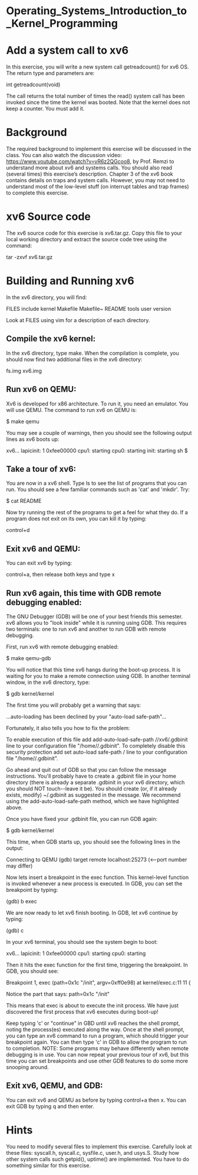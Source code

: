 # Operating_Systems_Introduction_to_Kernel_Programming

# Add a system call to xv6
In this exercise, you will write a new system call getreadcount() for xv6 OS. The return type and parameters are:

int getreadcount(void)

The call returns the total number of times the read() system call has been invoked since the time the kernel was booted. Note that the kernel does not keep a counter. You must add it.

# Background
The required background to implement this exercise will be discussed in the class. You can also watch the discussion video: https://www.youtube.com/watch?v=vR6z2QGcoo8, by Prof. Remzi to understand more about xv6 and systems calls. You should also read (several times) this exercise’s description. Chapter 3 of the xv6 book contains details on traps and system calls. However, you may not need to understand most of the low-level stuff (on interrupt tables and trap frames) to complete this exercise.

# xv6 Source code
The xv6 source code for this exercise is xv6.tar.gz. Copy this file to your local working directory and extract the source code tree using the command:

tar -zxvf xv6.tar.gz

# Building and Running xv6
In the xv6 directory, you will find: 

FILES   include   kernel  Makefile  Makefile~   README  tools   user  version 

Look at FILES using vim for a description of each directory.

## Compile the xv6 kernel:
In the xv6 directory, type make. When the compilation is complete, you should now find two additional files in the xv6 directory: 

fs.img  xv6.img

## Run xv6 on QEMU:
Xv6 is developed for x86 architecture. To run it, you need an emulator. You will use QEMU. The command to run xv6 on QEMU is: 

$ make qemu 

You may see a couple of warnings, then you should see the following output lines as xv6 boots up: 

xv6... 
lapicinit: 1 0xfee00000 
cpu1: starting 
cpu0: starting 
init: starting sh 
$

## Take a tour of xv6:
You are now in a xv6 shell. Type ls to see the list of programs that you can run. You should see a few familiar commands such as 'cat' and 'mkdir'. Try: 

$ cat README

Now try running the rest of the programs to get a feel for what they do. If a program does not exit on its own, you can kill it by typing: 

control+d

## Exit xv6 and QEMU:
You can exit xv6 by typing: 

control+a, then release both keys and type x

## Run xv6 again, this time with GDB remote debugging enabled:
The GNU Debugger (GDB) will be one of your best friends this semester. xv6 allows you to "look inside" while it is running using GDB. This requires two terminals: one to run xv6 and another to run GDB with remote debugging.

First, run xv6 with remote debugging enabled: 

$ make qemu-gdb 

You will notice that this time xv6 hangs during the boot-up process. It is waiting for you to make a remote connection using GDB. In another terminal window, in the xv6 directory, type: 

$ gdb kernel/kernel 

The first time you will probably get a warning that says: 

...auto-loading has been declined by your "auto-load safe-path"...

Fortunately, it also tells you how to fix the problem: 

To enable execution of this file add 
    add-auto-load-safe-path /<path-to-xv6>/xv6/.gdbinit
line to your configuration file "/home/<username>/.gdbinit". 
To completely disable this security protection add 
    set auto-load safe-path /
line to your configuration file "/home/<username>/.gdbinit".

Go ahead and quit out of GDB so that you can follow the message instructions. You'll probably have to create a .gdbinit file in your home directory (there is already a separate .gdbinit in your xv6 directory, which you should NOT touch--leave it be). You should create (or, if it already exists, modify) ~/.gdbinit as suggested in the message. We recommend using the add-auto-load-safe-path method, which we have highlighted above.
  
Once you have fixed your .gdbinit file, you can run GDB again: 
  
$ gdb kernel/kernel 
  
This time, when GDB starts up, you should see the following lines in the output: 
  
  Connecting to QEMU 
  (gdb) target remote localhost:25273 (<--port number may differ) 
                                               
Now lets insert a breakpoint in the exec function. This kernel-level function is invoked whenever a new process is executed. In GDB, you can set the breakpoint by typing: 
                                               
(gdb) b exec 
                                               
We are now ready to let xv6 finish booting. In GDB, let xv6 continue by typing: 
                                               
(gdb) c 
                                               
In your xv6 terminal, you should see the system begin to boot: 
                                               
  xv6... 
  lapicinit: 1 0xfee00000
  cpu1: starting
  cpu0: starting 
                                               
Then it hits the exec function for the first time, triggering the breakpoint. In GDB, you should see: 
                                               
Breakpoint 1, exec (path=0x1c "/init", argv=0xff0e98) at kernel/exec.c:11 11 { 
                                               
Notice the part that says: path=0x1c "/init" 
                                               
This means that exec is about to execute the init process. We have just discovered the first process that xv6 executes during boot-up!
                                               
Keep typing 'c' or "continue" in GBD until xv6 reaches the shell prompt, noting the process(es) executed along the way. Once at the shell prompt, you can type an xv6 command to run a program, which should trigger your breakpoint again. You can then type 'c' in GDB to allow the program to run to completion. NOTE: Some programs may behave differently when remote debugging is in use. You can now repeat your previous tour of xv6, but this time you can set breakpoints and use other GDB features to do some more snooping around.
                                               
## Exit xv6, QEMU, and GDB:
                                               
You can exit xv6 and QEMU as before by typing control+a then x. You can exit GDB by typing q and then enter.
                                               
# Hints
You need to modify several files to implement this exercise. Carefully look at these files: syscall.h, syscall.c, sysfile.c, user.h, and usys.S. Study how other system calls such getpid(), uptime() are implemented. You have to do something similar for this exercise.
